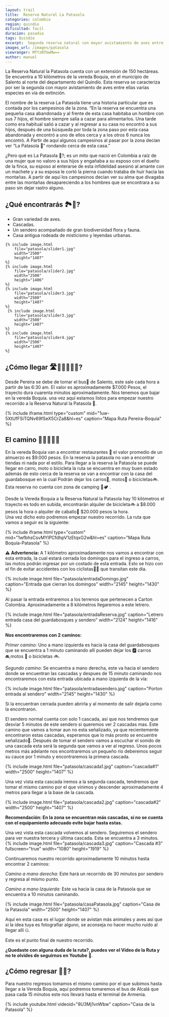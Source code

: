 ```yaml
---
layout: trail
title:  Reserva Natural La Patasola
categories: colombia 
region: quindio
dificultad: facíl
duracion: pasadia
tags: Quindío
excerpt:  Segunda reserva natural con mayor avistamiento de aves entre ellas varias especies en vía de extinción. Duración del trayecto 1 día.
images_url: /images/patasola
viewranger: MTYzNTUwMw==
author: manuel
---
```

La Reserva Natural la Patasola cuenta con un extensión de 150 hectáreas. Se encuentra a 10 kilómetros de la vereda Boquia, en el municipio de Salento al norte del departamento del Quindío. Esta reserva se caracteriza por ser la segunda con mayor avistamiento de aves entre ellas varias especies en vía de extinción.

El nombre de la reserva La Patasola tiene una historia particular que es contada por los campesinos de la zona. “En la reserva se encuentra una pequeña casa abandonada y al frente de esta casa habitaba un hombre con sus 7 hijos, el hombre siempre salía a cazar para alimentarlos. Una tarde como era habitual salió a cazar y al regresar a su casa no encontró a sus hijos, después de una búsqueda por toda la zona paso por esta casa abandonada y encontró a uno de ellos cerca y a los otros 6 nunca los encontró. A Partir de aquí algunos campesinos al pasar por la zona decían ver “La Patasola 👻” rondando cerca de esta casa.”

¿Pero qué es La Patasola 🤔?; es un mito que nació en Colombia a raíz de una mujer que no valoro a sus hijos y engañaba a su esposo con el dueño de la finca, su esposo al enterarse de esta infidelidad asesinó al amante con un machete y a su esposa le cortó la pierna cuando trataba de huir hacia las montañas. A partir de aquí los campesinos decían ver su alma que divagaba entre las montañas desapareciendo a los hombres que se encontrara a su paso sin dejar rastro alguno.

## ¿Qué encontrarás 🏞👀?
* Gran variedad de aves.
* Cascadas.
* Un sendero acompañado de gran biodiversidad flora y fauna.
* Casa antigua rodeada de misticismo y leyendas urbanas.

<amp-carousel 
    width="2048"
    height="1366"
    layout="responsive"
    type="slides"
    autoplay
    delay="2000">

    {% include image.html 
        file="patasola/slider1.jpg" 
        width="2500"
        height="1407"
    %} 
    {% include image.html 
        file="patasola/slider2.jpg" 
        width="2500"
        height="1406"
    %} 
    {% include image.html 
        file="patasola/slider3.jpg" 
        width="2500"
        height="1407"
    %} 
     {% include image.html 
        file="patasola/slider3.jpg" 
        width="2500"
        height="1407"
    %} 
    {% include image.html 
        file="patasola/slider4.jpg" 
        width="2500"
        height="1407"
    %} 

</amp-carousel>

## ¿Cómo llegar 🛣🚌🚗🛵🚵🏻?
Desde Pereira se debe de tomar el bus🚌 de Salento, este sale cada hora a partir de las 6:30 am. El valor es aproximadamente $7.000 Pesos, el trayecto dura cuarenta minutos aproximadamente. Nos tenemos que bajar en la vereda Boquia. 
una vez aquí estamos listos para empezar nuestro recorrido a la Reserva Natural la Patasola 👻.

{% include iframe.html
    type="custom"
    mid="1uw-5XtUfFSiTQNv69fSeX5CrZa8&hl=es"
    caption="Mapa Ruta Pereira-Boquia"
%}

## El camino 🚙🛵🚴🏼🚶 
En la vereda Boquia van a encontrar restaurantes 🍛 el valor promedio de un almuerzo es $9.000 pesos. En la reserva la patasola no van a encontrar tiendas ni nada por el estilo.
Para llegar a la reserva la Patasola se puede llegar en carro, moto o bicicleta la ruta se encuentra en muy buen estado además de esto cerca de la reserva se van a encontrar con la casa del guardabosque en la cual Podrán dejar los carros🚗, motos🛵 o bicicletas🚲. 
Esta reserva no cuenta con zona de camping 🚫🏕 .

Desde la Vereda Boquia a la Reserva Natural la Patasola hay 10 kilómetros el trayecto es todo en subida, encontrarán alquiler de bicicleta🚲 a $8.000 pesos la hora o alquiler de caballo🐴 $20.000 pesos la hora.  
Una vez dicho esto podremos empezar nuestro recorrido. La ruta que vamos a seguir es la siguiente:

{% include iframe.html
    type="custom"
    mid="1wfbhsCsvMYlPCfdhpV1zEtqxG2w&hl=es"
    caption="Mapa Ruta Boquia-Patasola"
%}

⚠️ __Advertencia:__ A 1 kilómetro aproximadamente nos vamos a encontrar con esta entrada, la cual estará cerrada los domingos para el ingreso a carros, las motos podrán ingresar por un costado de esta entrada. Esto se hizo con el fin de evitar accidentes con los ciclistas🚴🏼 que transitan este dia.


{% include image.html
 file="patasola/entradaDomingo.jpg"
 caption="Entrada que cierran los domingos"
 width="2145"
 height="1430"
%}

Al pasar la entrada entraremos a los terrenos que pertenecen a Carton Colombia. Aproximadamente a 8 kilómetros llegaremos a este letrero.

{% include image.html
 file="patasola/entradaReserva.jpg"
 caption="Letrero entrada casa del guardabosques y sendero"
 width="2124"
 height="1416"
%}

__Nos encontraremos con 2 caminos:__

_Primer camino:_ Uno a mano izquierda es hacia la casa del guardabosques que se encuentra a 1 minuto caminando allí pueden dejar los 🅿️ carros 🚘,motos 🛵 o bicicletas 🚲.

_Segundo camino:_ Se encuentra a mano derecha, este va hacia el sendero donde se encuentran las cascadas y despues de 15 minuto caminando nos encontraremos con esta entrada ubicada a mano izquierda de la vía:

{% include image.html
 file="patasola/entradasendero.jpg"
 caption="Porton entrada al sendero"
 width="2145"
 height="1430"
%}

Si la encuentran cerrada pueden abrirla y al momento de salir dejarla como la encontraron.

El sendero normal cuenta con solo 1 cascada, así que nos tendremos que desviar 5 minutos de este sendero si queremos ver 2 cascadas mas. Este camino que vamos a tomar aun no esta señalizado, ya que recientemente encontraron estas cascadas, esperamos que lo más pronto se encuentre señalizado🤗. 
Después de tomar el sendero vamos a escuchar el sonido de una cascada esta será la segunda que vamos a ver al regreso. Unos pocos metros más adelante nos encontraremos un pequeño río deberemos seguir su cauce por 1 minuto y  encontraremos la primera cascada.

            
{% include image.html
 file="patasola/cascada1.jpg"
 caption="cascada#1"
 width="2500"
 height="1407"
%}

Una vez vista esta cascada iremos a la segunda cascada, tendremos que tomar el mismo camino por el que vinimos y descender aproximadamente 4 metros para llegar a la base de la cascada. 

{% include image.html
 file="patasola/cascada2.jpg"
 caption="cascada#2"
 width="2500"
 height="1407"
%}

__Recomendación: En la zona se encuentran más cascadas, si no se cuenta con el equipamiento adecuado evite bajar hasta estas.__

Una vez vista esta cascada volvemos al sendero. Seguiremos el sendero para ver nuestra tercera y última cascada. Esta se encuentra a 3 minutos. 
{% include image.html
  file="patasola/cascada3.jpg"
  caption="Cascada #3"
  fullscreen="true"
  width="1080"
  height="1919"
%}

Continuaremos nuestro recorrido aproximadamente 10 minutos hasta encontrar 2 caminos:

_Camino a mano derecha:_ Este hará un recorrido de 30 minutos por sendero y regresa al mismo punto.

_Camino a mano Izquierda:_ Este va hacia la casa de la Patasola que se encuentra a 10 minutos caminando.

{% include image.html
 file="patasola/casaPatasola.jpg"
 caption="Casa de la Patasola"
 width="2500"
 height="1407"
%}

Aquí en esta casa es el lugar donde se avistan más animales y aves así que si la idea tuya es fotografiar alguno, se aconseja no hacer mucho ruido al llegar allí 🤐.

Este es el punto final de nuestro recorrido.

 __¿Quedaste con alguna duda de la ruta?, puedes ver el Vídeo de la Ruta y no te olvides de seguirnos en Youtube__ 🎥.

## ¿Cómo regresar 🚌🏡?
Para nuestro regresos tomamos el mismo camino por el que subimos hasta llegar a la Vereda Boquia, aquí podremos tomaremos el bus de Alcalá que pasa cada 15 minutos este nos  llevará hasta el terminal de Armenia.

{% include youtube.html
    videoid="8U3Mj1vnWbw"
    caption="Casa de la Patasola"
%}




